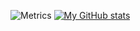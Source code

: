 ![Metrics](https://metrics.lecoq.io/harold-williams?template=classic&base.activity=0&base.community=0&base.repositories=0&base.metadata=0&isocalendar=1&languages=1&lines=1&pagespeed=1&isocalendar.duration=half-year&languages.ignored=html%2C%20css%2C%20jupyter%20notebook&languages.colors=github&languages.threshold=0%25&pagespeed.url=patrickellis.dev%2Fall%2Fwork&pagespeed.detailed=false&pagespeed.screenshot=true&config.timezone=Europe%2FLondon&config.padding=25%25%2C%2013%25)
[![My GitHub stats](https://github-readme-stats.vercel.app/api?username=harold-williams)](https://github.com/anuraghazra/github-readme-stats)
